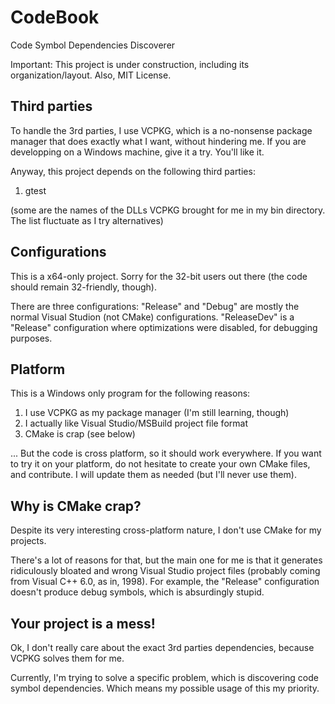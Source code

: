 # CodeBook

Code Symbol Dependencies Discoverer

Important: This project is under construction, including its organization/layout. Also, MIT License.


## Third parties

To handle the 3rd parties, I use VCPKG, which is a no-nonsense package manager that does exactly what I want, without hindering me. If you are developping on a Windows machine, give it a try. You'll like it.

Anyway, this project depends on the following third parties:

1. gtest

(some are the names of the DLLs VCPKG brought for me in my bin directory. The list fluctuate as I try alternatives)

## Configurations

This is a x64-only project. Sorry for the 32-bit users out there (the code should remain 32-friendly, though).

There are three configurations: "Release" and "Debug" are mostly the normal Visual Studion (not CMake) configurations. "ReleaseDev" is a "Release" configuration where optimizations were disabled, for debugging purposes.

## Platform

This is a Windows only program for the following reasons:

1. I use VCPKG as my package manager (I'm still learning, though)
1. I actually like Visual Studio/MSBuild project file format
1. CMake is crap (see below)

... But the code is cross platform, so it should work everywhere. If you want to try it on your platform, do not hesitate to create your own CMake files, and contribute. I will update them as needed (but I'll never use them).

## Why is CMake crap?

Despite its very interesting cross-platform nature, I don't use CMake for my projects.

There's a lot of reasons for that, but the main one for me is that it generates ridiculously bloated and wrong Visual Studio project files (probably coming from Visual C++ 6.0, as in, 1998). For example, the "Release" configuration doesn't produce debug symbols, which is absurdingly stupid.

## Your project is a mess!

Ok, I don't really care about the exact 3rd parties dependencies, because VCPKG solves them for me.

Currently, I'm trying to solve a specific problem, which is discovering code symbol dependencies. Which means my possible usage of this my priority.
